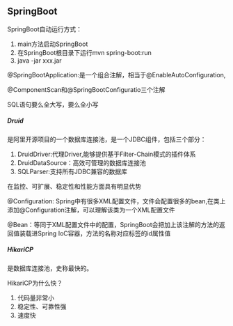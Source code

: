 ## SpringBoot

SpringBoot自动运行方式：

1. main方法启动SpringBoot
2. 在SpringBoot根目录下运行mvn spring-boot:run
3. java -jar xxx.jar

@SpringBootApplication:是一个组合注解，相当于@EnableAutoConfiguration,

@ComponentScan和@SpringBootConfiguratio三个注解

SQL语句要么全大写，要么全小写

##### Druid

是阿里开源项目的一个数据库连接池，是一个JDBC组件，包括三个部分：

1. DruidDriver:代理Driver,能够提供基于Filter-Chain模式的插件体系
2. DruidDataSource：高效可管理的数据库连接池
3. SQLParser:支持所有JDBC兼容的数据库

在监控、可扩展、稳定性和性能方面具有明显优势

@Configuration: Spring中有很多XML配置文件，文件会配置很多的bean,在类上添加@Configuration注解，可以理解该类为一个XML配置文件

@Bean：等同于XML配置文件中的<bean>配置，SpringBoot会把加上该注解的方法的返回值装载进Spring IoC容器，方法的名称对应<bean>标签的id属性值



##### HikariCP

是数据库连接池，史称最快的。

HikariCP为什么快？

1. 代码量非常小
2. 稳定性、可靠性强
3. 速度快







